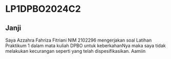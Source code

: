 # LP1DPBO2024C2

## Janji
Saya Azzahra Fahriza Fitriani NIM 2102296 mengerjakan soal Latihan Praktikum 1 dalam mata kuliah DPBO untuk keberkahanNya maka saya tidak melakukan kecurangan seperti yang telah dispesifikasikan. Aamiin

